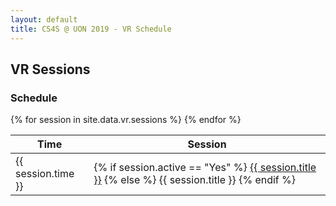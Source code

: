 ```yaml
---
layout: default
title: CS4S @ UON 2019 - VR Schedule
---
```


## VR Sessions

### Schedule

<table class="table table-striped table-bordered">
	<thead>
		<tr>
			<th>Time</th>
			<th>Session</th>
		</tr>
	</thead>
	<tbody>
	{% for session in site.data.vr.sessions %}
		<tr>
			<td>{{ session.time }}</td>
			<td>
			{% if session.active == "Yes" %}
				<a href="{{ site.baseurl | append: '/vr/sessions/' | append: session.link }}" class="text-info">{{ session.title }}</a>
			{% else %}
				{{ session.title }}
			{% endif %}
			</td>
		</tr>
	{% endfor %}
	</tbody>
</table>
